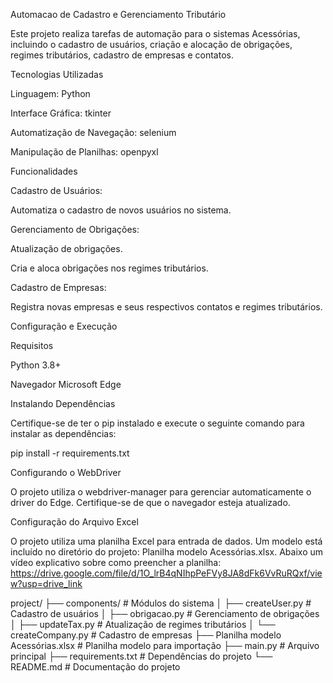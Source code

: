 Automacao de Cadastro e Gerenciamento Tributário

Este projeto realiza tarefas de automação para o sistemas Acessórias, incluindo o cadastro de usuários, criação e alocação de obrigações, regimes tributários, cadastro de empresas e contatos.

Tecnologias Utilizadas

Linguagem: Python

Interface Gráfica: tkinter

Automatização de Navegação: selenium

Manipulação de Planilhas: openpyxl

Funcionalidades

Cadastro de Usuários:

Automatiza o cadastro de novos usuários no sistema.

Gerenciamento de Obrigações:

Atualização de obrigações.

Cria e aloca obrigações nos regimes tributários.

Cadastro de Empresas:

Registra novas empresas e seus respectivos contatos e regimes tributários.

Configuração e Execução

Requisitos

Python 3.8+

Navegador Microsoft Edge

Instalando Dependências

Certifique-se de ter o pip instalado e execute o seguinte comando para instalar as dependências:

pip install -r requirements.txt


Configurando o WebDriver

O projeto utiliza o webdriver-manager para gerenciar automaticamente o driver do Edge. Certifique-se de que o navegador esteja atualizado.


Configuração do Arquivo Excel

O projeto utiliza uma planilha Excel para entrada de dados. Um modelo está incluído no diretório do projeto: Planilha modelo Acessórias.xlsx.
Abaixo um vídeo explicativo sobre como preencher a planilha:
https://drive.google.com/file/d/1O_lrB4qNIhpPeFVy8JA8dFk6VvRuRQxf/view?usp=drive_link



project/
├── components/             # Módulos do sistema
│   ├── createUser.py     # Cadastro de usuários
│   ├── obrigacao.py      # Gerenciamento de obrigações
│   ├── updateTax.py     # Atualização de regimes tributários
│   └── createCompany.py  # Cadastro de empresas
├── Planilha modelo Acessórias.xlsx # Planilha modelo para importação
├── main.py                # Arquivo principal
├── requirements.txt      # Dependências do projeto
└── README.md             # Documentação do projeto


